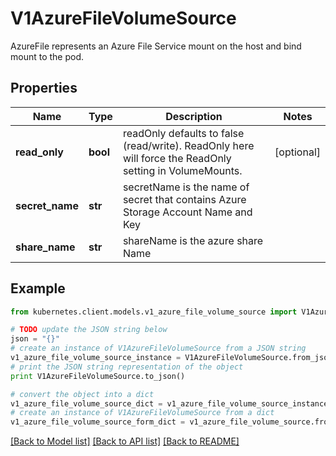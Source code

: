 # V1AzureFileVolumeSource

AzureFile represents an Azure File Service mount on the host and bind mount to the pod.

## Properties
Name | Type | Description | Notes
------------ | ------------- | ------------- | -------------
**read_only** | **bool** | readOnly defaults to false (read/write). ReadOnly here will force the ReadOnly setting in VolumeMounts. | [optional] 
**secret_name** | **str** | secretName is the  name of secret that contains Azure Storage Account Name and Key | 
**share_name** | **str** | shareName is the azure share Name | 

## Example

```python
from kubernetes.client.models.v1_azure_file_volume_source import V1AzureFileVolumeSource

# TODO update the JSON string below
json = "{}"
# create an instance of V1AzureFileVolumeSource from a JSON string
v1_azure_file_volume_source_instance = V1AzureFileVolumeSource.from_json(json)
# print the JSON string representation of the object
print V1AzureFileVolumeSource.to_json()

# convert the object into a dict
v1_azure_file_volume_source_dict = v1_azure_file_volume_source_instance.to_dict()
# create an instance of V1AzureFileVolumeSource from a dict
v1_azure_file_volume_source_form_dict = v1_azure_file_volume_source.from_dict(v1_azure_file_volume_source_dict)
```
[[Back to Model list]](../README.md#documentation-for-models) [[Back to API list]](../README.md#documentation-for-api-endpoints) [[Back to README]](../README.md)


